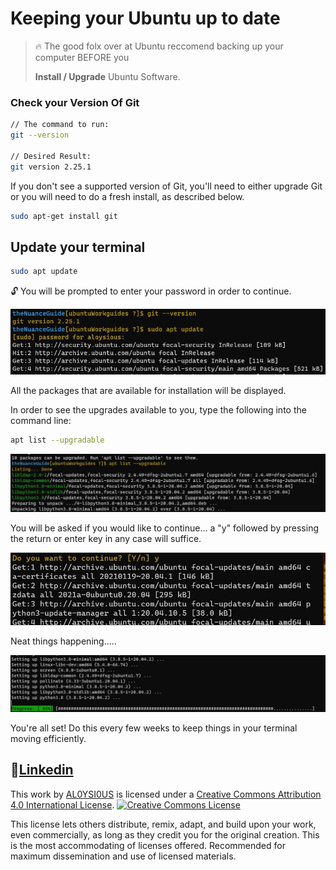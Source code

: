 # Keeping your Ubuntu up to date

> 🔥 The good folx over at Ubuntu reccomend backing up your computer BEFORE you
>
> **Install / Upgrade** Ubuntu Software.

### Check your Version Of Git

````bash
// The command to run:
git --version 

// Desired Result:
git version 2.25.1

````

If you don't see a supported version of Git, you'll need to either upgrade Git or you will need to do a fresh install, as described below.

````bash
sudo apt-get install git
````

## Update your terminal

````bash
sudo apt update
````

🔓 You will be prompted to enter your password in order to continue.

![](https://github.com/AL0YSI0US/theNuanceGuide/blob/main/img/ubuntu-1-version.JPG?raw=true)

All the packages that are available for installation will be displayed.

In order to see the upgrades available to you, type the following into the command line:

````bash
apt list --upgradable
````

![](https://github.com/AL0YSI0US/theNuanceGuide/blob/main/img/ubuntu-2-upgrade.JPG?raw=true)

You will be asked if you would like to continue... a "y" followed by pressing the return or enter key in any case will suffice.

![](https://github.com/AL0YSI0US/theNuanceGuide/blob/main/img/ubuntu-3-continue.JPG?raw=true)

Neat things happening.....

![](https://github.com/AL0YSI0US/theNuanceGuide/blob/main/img/ubuntu-4-progress.JPG?raw=true)

You're all set! Do this every few weeks to keep things in your terminal moving efficiently.


## 💼[Linkedin](https://www.linkedin.com/in/a-todd-charliemike/) 

This work by <a xmlns:cc="http://creativecommons.org/ns#" href="https://github.com/AL0YSI0US/" property="cc:attributionName" rel="cc:attributionURL">AL0YSI0US</a> is licensed under a <a rel="license" href="http://creativecommons.org/licenses/by/4.0/">Creative Commons Attribution 4.0 International License</a>. <a rel="license" href="http://creativecommons.org/licenses/by/4.0/"><img alt="Creative Commons License" style="border-width:0" src="https://i.creativecommons.org/l/by/4.0/88x31.png" /></a><br />

This license lets others distribute, remix, adapt, and build upon your work, even commercially, as long as they credit you for the original creation. This is the most accommodating of licenses offered. Recommended for maximum dissemination and use of licensed materials.
